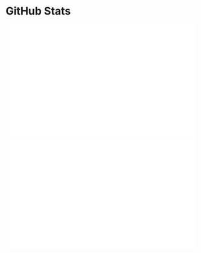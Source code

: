 # GitHub Stats

![](https://github.com/johnshift/gh-stats/blob/master/generated/overview.svg)
![](https://github.com/johnshift/gh-stats/blob/master/generated/languages.svg)
